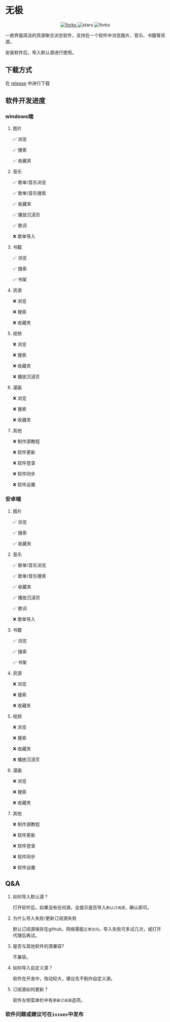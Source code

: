 # 无极

<p align="center">
  <a href="#下载">
    <img src="https://img.shields.io/github/downloads/moshstudio/wuji-tauri/total?style=flat-square" alt="forks">
  </a>
  <img src="https://img.shields.io/github/stars/moshstudio/wuji-tauri?style=flat-square" alt="stars">
  <img src="https://img.shields.io/github/forks/moshstudio/wuji-tauri?style=flat-square" alt="forks">
</p>

一款界面简洁的资源聚合浏览软件，支持在一个软件中浏览图片、音乐、书籍等资源。

安装软件后，导入默认源进行使用。

## 下载方式

在 [release](https://github.com/moshstudio/wuji-tauri/releases) 中进行下载

## 软件开发进度

### windows端

1. 图片

   ✅ 浏览

   ✅ 搜索

   ✅ 收藏夹

2. 音乐

   ✅ 歌单/音乐浏览

   ✅ 歌单/音乐搜索

   ✅ 收藏夹

   ✅ 播放沉浸页

   ✅ 歌词

   ❌ 歌单导入

3. 书籍

   ✅ 浏览

   ✅ 搜索

   ✅ 书架

4. 资源

   ❌ 浏览

   ❌ 搜索

   ❌ 收藏夹

5. 视频

   ❌ 浏览

   ❌ 搜索

   ❌ 收藏夹

   ❌ 播放沉浸页

6. 漫画

   ❌ 浏览

   ❌ 搜索

   ❌ 收藏夹

7. 其他

   ❌ 制作源教程

   ❌ 软件更新

   ❌ 软件登录

   ❌ 软件同步

   ❌ 软件设置

### 安卓端

1. 图片

   ✅ 浏览

   ✅ 搜索

   ✅ 收藏夹

2. 音乐

   ✅ 歌单/音乐浏览

   ✅ 歌单/音乐搜索

   ✅ 收藏夹

   ✅ 播放沉浸页

   ✅ 歌词

   ❌ 歌单导入

3. 书籍

   ✅ 浏览

   ✅ 搜索

   ✅ 书架

4. 资源

   ❌ 浏览

   ❌ 搜索

   ❌ 收藏夹

5. 视频

   ❌ 浏览

   ❌ 搜索

   ❌ 收藏夹

   ❌ 播放沉浸页

6. 漫画

   ❌ 浏览

   ❌ 搜索

   ❌ 收藏夹

7. 其他

   ❌ 制作源教程

   ❌ 软件更新

   ❌ 软件登录

   ❌ 软件同步

   ❌ 软件设置

## Q&A

1. 如何导入默认源？

   打开软件后，如果没有任何源，会提示是否导入`默认订阅源`，确认即可。

2. 为什么导入失败/更新订阅源失败

   默认订阅源保存在github，网络需能`正常访问`，导入失败可多试几次，或打开代理后再试。

3. 是否与其他软件的源兼容?

   不兼容。

4. 如何导入自定义源？

   软件在开发中，改动较大，建议先不制作自定义源。

5. 订阅源如何更新？

   软件左侧菜单栏中有`更新订阅源`选项。

### 软件问题或建议可在`issues`中发布
